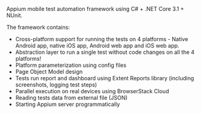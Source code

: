 Appium mobile test automation framework using C# + .NET Core 3.1 + NUnit.

The framework contains:

- Cross-platform support for running the tests on 4 platforms - Native Android app, native iOS app, Android web app and iOS web app.
- Abstraction layer to run a single test without code changes on all the 4 platforms!
- Platform parameterization using config files
- Page Object Model design
- Tests run report and dashboard using Extent Reports library (including screenshots, logging test steps)
- Parallel execution on real devices using BrowserStack Cloud
- Reading tests data from external file (JSON)
- Starting Appium server programmatically



